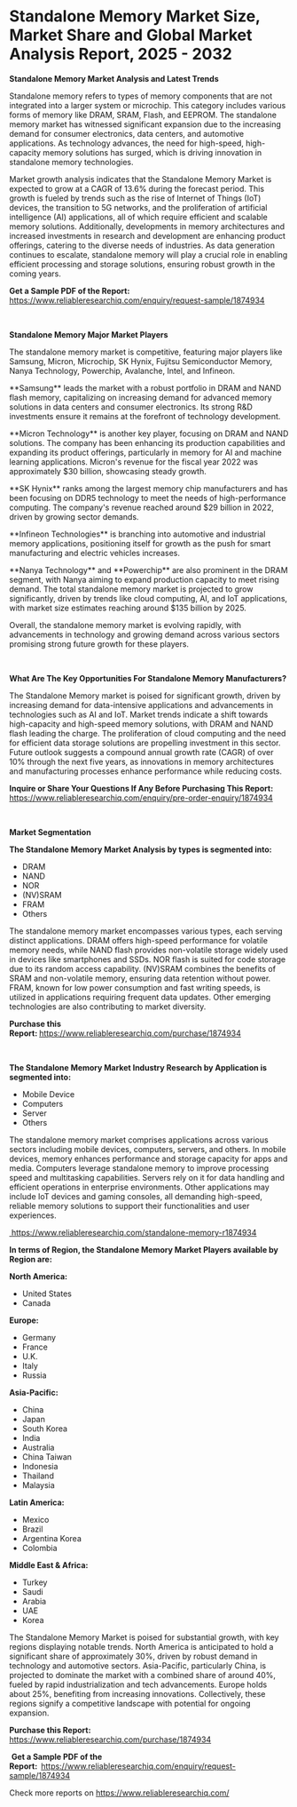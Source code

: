 <p><h1>Standalone Memory Market Size, Market Share and Global Market Analysis Report, 2025 - 2032</h1></p><p><strong>Standalone Memory Market Analysis and Latest Trends</strong></p>
<p><p>Standalone memory refers to types of memory components that are not integrated into a larger system or microchip. This category includes various forms of memory like DRAM, SRAM, Flash, and EEPROM. The standalone memory market has witnessed significant expansion due to the increasing demand for consumer electronics, data centers, and automotive applications. As technology advances, the need for high-speed, high-capacity memory solutions has surged, which is driving innovation in standalone memory technologies.</p><p>Market growth analysis indicates that the Standalone Memory Market is expected to grow at a CAGR of 13.6% during the forecast period. This growth is fueled by trends such as the rise of Internet of Things (IoT) devices, the transition to 5G networks, and the proliferation of artificial intelligence (AI) applications, all of which require efficient and scalable memory solutions. Additionally, developments in memory architectures and increased investments in research and development are enhancing product offerings, catering to the diverse needs of industries. As data generation continues to escalate, standalone memory will play a crucial role in enabling efficient processing and storage solutions, ensuring robust growth in the coming years.</p></p>
<p><strong>Get a Sample PDF of the Report:&nbsp;</strong> <a href="https://www.reliableresearchiq.com/enquiry/request-sample/1874934?utm_campaign=3129&utm_medium=2&utm_source=Github&utm_content=ia&utm_term=07042025&utm_id=standalone-memory">https://www.reliableresearchiq.com/enquiry/request-sample/1874934</a></p>
<p>&nbsp;</p>
<p><strong>Standalone Memory Major Market Players</strong></p>
<p><p>The standalone memory market is competitive, featuring major players like Samsung, Micron, Microchip, SK Hynix, Fujitsu Semiconductor Memory, Nanya Technology, Powerchip, Avalanche, Intel, and Infineon. </p><p>**Samsung** leads the market with a robust portfolio in DRAM and NAND flash memory, capitalizing on increasing demand for advanced memory solutions in data centers and consumer electronics. Its strong R&D investments ensure it remains at the forefront of technology development.</p><p>**Micron Technology** is another key player, focusing on DRAM and NAND solutions. The company has been enhancing its production capabilities and expanding its product offerings, particularly in memory for AI and machine learning applications. Micron's revenue for the fiscal year 2022 was approximately $30 billion, showcasing steady growth.</p><p>**SK Hynix** ranks among the largest memory chip manufacturers and has been focusing on DDR5 technology to meet the needs of high-performance computing. The company's revenue reached around $29 billion in 2022, driven by growing sector demands. </p><p>**Infineon Technologies** is branching into automotive and industrial memory applications, positioning itself for growth as the push for smart manufacturing and electric vehicles increases. </p><p>**Nanya Technology** and **Powerchip** are also prominent in the DRAM segment, with Nanya aiming to expand production capacity to meet rising demand. The total standalone memory market is projected to grow significantly, driven by trends like cloud computing, AI, and IoT applications, with market size estimates reaching around $135 billion by 2025.</p><p>Overall, the standalone memory market is evolving rapidly, with advancements in technology and growing demand across various sectors promising strong future growth for these players.</p></p>
<p>&nbsp;</p>
<p><strong>What Are The Key Opportunities For Standalone Memory Manufacturers?</strong></p>
<p><p>The Standalone Memory market is poised for significant growth, driven by increasing demand for data-intensive applications and advancements in technologies such as AI and IoT. Market trends indicate a shift towards high-capacity and high-speed memory solutions, with DRAM and NAND flash leading the charge. The proliferation of cloud computing and the need for efficient data storage solutions are propelling investment in this sector. Future outlook suggests a compound annual growth rate (CAGR) of over 10% through the next five years, as innovations in memory architectures and manufacturing processes enhance performance while reducing costs.</p></p>
<p><strong>Inquire or Share Your Questions If Any Before Purchasing This Report:</strong> <a href="https://www.reliableresearchiq.com/enquiry/pre-order-enquiry/1874934?utm_campaign=3129&utm_medium=2&utm_source=Github&utm_content=ia&utm_term=07042025&utm_id=standalone-memory">https://www.reliableresearchiq.com/enquiry/pre-order-enquiry/1874934</a></p>
<p>&nbsp;</p>
<p><strong>Market Segmentation</strong></p>
<p><strong>The Standalone Memory Market Analysis by types is segmented into:</strong></p>
<p><ul><li>DRAM</li><li>NAND</li><li>NOR</li><li>(NV)SRAM</li><li>FRAM</li><li>Others</li></ul></p>
<p><p>The standalone memory market encompasses various types, each serving distinct applications. DRAM offers high-speed performance for volatile memory needs, while NAND flash provides non-volatile storage widely used in devices like smartphones and SSDs. NOR flash is suited for code storage due to its random access capability. (NV)SRAM combines the benefits of SRAM and non-volatile memory, ensuring data retention without power. FRAM, known for low power consumption and fast writing speeds, is utilized in applications requiring frequent data updates. Other emerging technologies are also contributing to market diversity.</p></p>
<p><strong>Purchase this Report:&nbsp;</strong><a href="https://www.reliableresearchiq.com/purchase/1874934?utm_campaign=3129&utm_medium=2&utm_source=Github&utm_content=ia&utm_term=07042025&utm_id=standalone-memory">https://www.reliableresearchiq.com/purchase/1874934</a></p>
<p>&nbsp;</p>
<p><strong>The Standalone Memory Market Industry Research by Application is segmented into:</strong></p>
<p><ul><li>Mobile Device</li><li>Computers</li><li>Server</li><li>Others</li></ul></p>
<p><p>The standalone memory market comprises applications across various sectors including mobile devices, computers, servers, and others. In mobile devices, memory enhances performance and storage capacity for apps and media. Computers leverage standalone memory to improve processing speed and multitasking capabilities. Servers rely on it for data handling and efficient operations in enterprise environments. Other applications may include IoT devices and gaming consoles, all demanding high-speed, reliable memory solutions to support their functionalities and user experiences.</p></p>
<p><a href="https://www.reliableresearchiq.com/standalone-memory-r1874934?utm_campaign=3129&utm_medium=2&utm_source=Github&utm_content=ia&utm_term=07042025&utm_id=standalone-memory">&nbsp;https://www.reliableresearchiq.com/standalone-memory-r1874934</a></p>
<p><strong>In terms of Region, the Standalone Memory Market Players available by Region are:</strong></p>
<p>
    <p> <strong> North America: </strong>
        <ul>
            <li>United States</li>
            <li>Canada</li>
        </ul>
        </p> 
    <p> <strong> Europe: </strong>
        <ul>
            <li>Germany</li>
            <li>France</li>
            <li>U.K.</li>
            <li>Italy</li>
            <li>Russia</li>
        </ul>
        </p> 
    <p> <strong> Asia-Pacific: </strong>
        <ul>
            <li>China</li>
            <li>Japan</li>
            <li>South Korea</li>
            <li>India</li>
            <li>Australia</li>
            <li>China Taiwan</li>
            <li>Indonesia</li>
            <li>Thailand</li>
            <li>Malaysia</li>
        </ul>
        </p> 
    <p> <strong> Latin America: </strong>
        <ul>
            <li>Mexico</li>
            <li>Brazil</li>
            <li>Argentina Korea</li>
            <li>Colombia</li>
        </ul>
        </p> 
    <p> <strong> Middle East & Africa: </strong>
        <ul>
            <li>Turkey</li>
            <li>Saudi</li>
            <li>Arabia</li>
            <li>UAE</li>
            <li>Korea</li>
        </ul>
    </p>
    </p>
<p><p>The Standalone Memory Market is poised for substantial growth, with key regions displaying notable trends. North America is anticipated to hold a significant share of approximately 30%, driven by robust demand in technology and automotive sectors. Asia-Pacific, particularly China, is projected to dominate the market with a combined share of around 40%, fueled by rapid industrialization and tech advancements. Europe holds about 25%, benefiting from increasing innovations. Collectively, these regions signify a competitive landscape with potential for ongoing expansion.</p></p>
<p><strong>Purchase this Report: </strong><a href="https://www.reliableresearchiq.com/purchase/1874934?utm_campaign=3129&utm_medium=2&utm_source=Github&utm_content=ia&utm_term=07042025&utm_id=standalone-memory">https://www.reliableresearchiq.com/purchase/1874934</a></p>
<p>&nbsp;<strong>Get a Sample PDF of the Report:&nbsp;&nbsp;</strong><a href="https://www.reliableresearchiq.com/enquiry/request-sample/1874934?utm_campaign=3129&utm_medium=2&utm_source=Github&utm_content=ia&utm_term=07042025&utm_id=standalone-memory">https://www.reliableresearchiq.com/enquiry/request-sample/1874934</a></p>
<p><strong></strong></p>
<p>Check more reports on <a href="https://www.reliableresearchiq.com/?utm_campaign=3129&utm_medium=2&utm_source=Github&utm_content=ia&utm_term=07042025&utm_id=standalone-memory">https://www.reliableresearchiq.com/</a></p>